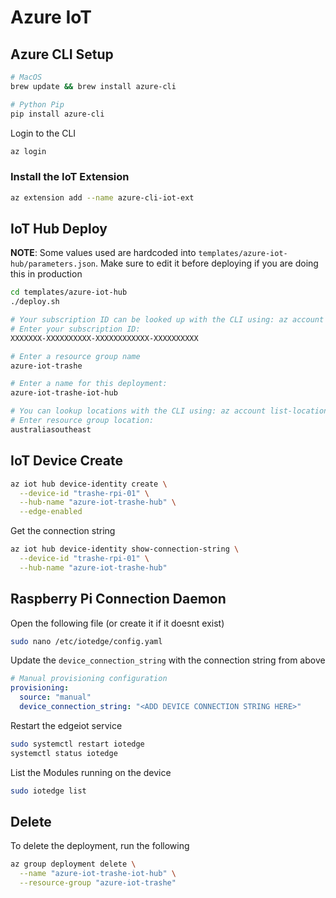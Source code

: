 # Azure IoT

## Azure CLI Setup

```bash
# MacOS
brew update && brew install azure-cli

# Python Pip
pip install azure-cli
```

Login to the CLI

```bash
az login
```

### Install the IoT Extension

```bash
az extension add --name azure-cli-iot-ext
```

## IoT Hub Deploy

**NOTE**: Some values used are hardcoded into `templates/azure-iot-hub/parameters.json`. Make sure to edit it before deploying if you are doing this in production

```bash
cd templates/azure-iot-hub
./deploy.sh

# Your subscription ID can be looked up with the CLI using: az account show --out json
# Enter your subscription ID:
XXXXXXX-XXXXXXXXXX-XXXXXXXXXXXX-XXXXXXXXXX

# Enter a resource group name
azure-iot-trashe

# Enter a name for this deployment:
azure-iot-trashe-iot-hub

# You can lookup locations with the CLI using: az account list-locations
# Enter resource group location:
australiasoutheast
```

## IoT Device Create

```bash
az iot hub device-identity create \
  --device-id "trashe-rpi-01" \
  --hub-name "azure-iot-trashe-hub" \
  --edge-enabled
```

Get the connection string

```bash
az iot hub device-identity show-connection-string \
  --device-id "trashe-rpi-01" \
  --hub-name "azure-iot-trashe-hub"
```

## Raspberry Pi Connection Daemon

Open the following file (or create it if it doesnt exist)

```bash
sudo nano /etc/iotedge/config.yaml
```

Update the `device_connection_string` with the connection string from above

```yaml
# Manual provisioning configuration
provisioning:
  source: "manual"
  device_connection_string: "<ADD DEVICE CONNECTION STRING HERE>"
```

Restart the edgeiot service

```bash
sudo systemctl restart iotedge
systemctl status iotedge
```

List the Modules running on the device

```bash
sudo iotedge list
```

## Delete

To delete the deployment, run the following

```bash
az group deployment delete \
  --name "azure-iot-trashe-iot-hub" \
  --resource-group "azure-iot-trashe"
```
